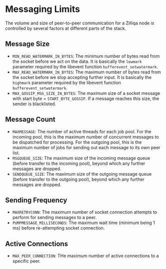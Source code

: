 # Messaging Limits

The volume and size of peer-to-peer communication for a Zilliqa node is controlled by several factors at different parts of the stack.

## Message Size

- `MIN_READ_WATERMARK_IN_BYTES`: The minimum number of bytes read from the socket before we act on the data. It is basically the `lowmark` parameter required by the libevent function `bufferevent_setwatermark`.
- `MAX_READ_WATERMARK_IN_BYTES`: The maximum number of bytes read from the socket before we stop accepting further input. It is basically the `highmark` parameter required by the libevent function `bufferevent_setwatermark`.
- `MAX_GOSSIP_MSG_SIZE_IN_BYTES`: The maximum size of a socket message with start byte = `START_BYTE_GOSSIP`. If a message reaches this size, the sender is blacklisted.

## Message Count

- `MAXMESSAGE`: The number of active threads for each job pool. For the incoming pool, this is the maximum number of concurrent messages to be dispatched for processing. For the outgoing pool, this is the maximum number of jobs for sending out each message to its own peer list.
- `MSGQUEUE_SIZE`: The maximum size of the incoming message queue (before transfer to the incoming pool), beyond which any further messages are dropped.
- `SENDQUEUE_SIZE`: The maximum size of the outgoing message queue (before transfer to the outgoing pool), beyond which any further messages are dropped.

## Sending Frequency

- `MAXRETRYCONN`: The maximum number of socket connection attempts to perform for sending messages to a peer.
- `PUMPMESSAGE_MILLISECONDS`: The maximum wait time (minimum being 1 ms) before re-attempting socket connection.

## Active Connections

- `MAX_PEER_CONNECTION`: THe maximum number of active connections to a specific peer.
